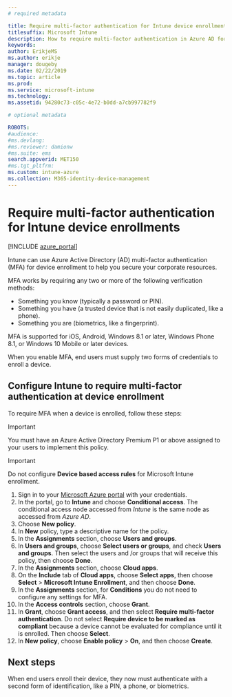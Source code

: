 ```yaml
---
# required metadata

title: Require multi-factor authentication for Intune device enrollment
titlesuffix: Microsoft Intune
description: How to require multi-factor authentication in Azure AD for Intune device enrollment.
keywords:
author: ErikjeMS
ms.author: erikje
manager: dougeby
ms.date: 02/22/2019
ms.topic: article
ms.prod:
ms.service: microsoft-intune
ms.technology:
ms.assetid: 94280c73-c05c-4e72-b0dd-a7cb997782f9

# optional metadata

ROBOTS:
#audience:
#ms.devlang:
#ms.reviewer: damionw
#ms.suite: ems
search.appverid: MET150
#ms.tgt_pltfrm:
ms.custom: intune-azure
ms.collection: M365-identity-device-management
---
```


# Require multi-factor authentication for Intune device enrollments

[!INCLUDE [azure_portal](./includes/azure_portal.md)]

Intune can use Azure Active Directory (AD) multi-factor authentication (MFA) for device enrollment to help you secure your corporate resources.

MFA works by requiring any two or more of the following verification methods:

- Something you know (typically a password or PIN).
- Something you have (a trusted device that is not easily duplicated, like a phone).
- Something you are (biometrics, like a fingerprint).

MFA is supported for iOS, Android, Windows 8.1 or later, Windows Phone 8.1, or Windows 10 Mobile or later devices.

When you enable MFA, end users must supply two forms of credentials to enroll a device.

## Configure Intune to require multi-factor authentication at device enrollment

To require MFA when a device is enrolled, follow these steps:

>[!Important]
>You must have an Azure Active Directory Premium P1 or above assigned to your users to implement this policy.

>[!Important]
>Do not configure **Device based access rules** for Microsoft Intune enrollment.

1. Sign in to your [Microsoft Azure portal](https://portal.azure.com) with your credentials.
2. In the portal, go to **Intune** and choose **Conditional access**. The conditional access node accessed from *Intune* is the same node as accessed from *Azure AD*.
4. Choose **New policy**.
5. In **New** policy, type a descriptive name for the policy.
6. In the **Assignments** section, choose **Users and groups**. 
7. In **Users and groups**, choose **Select users or groups**, and check **Users and groups**. Then select the users and /or groups that will receive this policy, then choose **Done**.
8. In the **Assignments** section, choose **Cloud apps**.
9. On the **Include** tab of **Cloud apps**, choose **Select apps**, then choose **Select** > **Microsoft Intune Enrollment**, and then choose **Done**.
10. In the **Assignments** section, for **Conditions** you do not need to configure any settings for MFA.
11. In the **Access controls** section, choose **Grant**.
12. In **Grant**, choose **Grant access**, and then select **Require multi-factor authentication**. Do not select **Require device to be marked as compliant** because a device cannot be evaluated for compliance until it is enrolled. Then choose **Select**.
13. In **New policy**, choose **Enable policy** > **On**, and then choose **Create**.



## Next steps

When end users enroll their device, they now must authenticate with a second form of identification, like a PIN, a phone, or biometrics.
